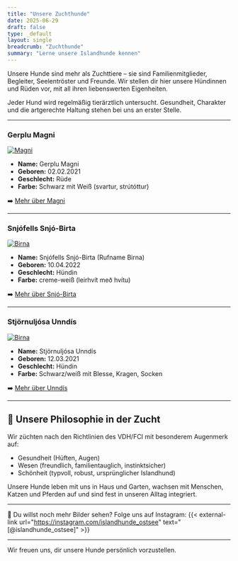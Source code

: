 ```yaml
---
title: "Unsere Zuchthunde"
date: 2025-06-29
draft: false
type: _default
layout: single
breadcrumb: "Zuchthunde"
summary: "Lerne unsere Islandhunde kennen"
---
```


Unsere Hunde sind mehr als Zuchttiere – sie sind Familienmitglieder, Begleiter, Seelentröster und Freunde. Wir stellen dir hier unsere Hündinnen und Rüden vor, mit all ihren liebenswerten Eigenheiten.

Jeder Hund wird regelmäßig tierärztlich untersucht. Gesundheit, Charakter und die artgerechte Haltung stehen bei uns an erster Stelle.


---

### **Gerplu Magni**

[![Magni](/images/magni/magni07.webp)](/zuchthunde/magni/)


- **Name:** Gerplu Magni
- **Geboren:** 02.02.2021
- **Geschlecht:** Rüde
- **Farbe:** Schwarz mit Weiß (svartur, strútóttur)

➡️ [Mehr über Magni](/zuchthunde/magni/)

---

### Snjófells Snjó-Birta

[![Birna](/images/birna/birna2.webp)](/zuchthunde/snjobirta/)

- **Name:** Snjófells Snjó-Birta (Rufname Birna)
- **Geboren:** 10.04.2022
- **Geschlecht:** Hündin
- **Farbe:** creme-weiß (leirhvít með hvítu)

➡️ [Mehr über Snjó-Birta](/zuchthunde/snjobirta/)

---

### Stjörnuljósa Unndís

[![Birna](/images/unndis/unndis3.webp)](/zuchthunde/unndis/)

- **Name:** Stjörnuljósa Unndís
- **Geboren:** 12.03.2021
- **Geschlecht:** Hündin
- **Farbe:** Schwarz/weiß mit Blesse, Kragen, Socken

➡️ [Mehr über Unndís](/zuchthunde/unndis/)


---

## 🐾 Unsere Philosophie in der Zucht

Wir züchten nach den Richtlinien des VDH/FCI mit besonderem Augenmerk auf:

- Gesundheit (Hüften, Augen)
- Wesen (freundlich, familientauglich, instinktsicher)
- Schönheit (typvoll, robust, ursprünglicher Islandhund)

Unsere Hunde leben mit uns in Haus und Garten, wachsen mit Menschen, Katzen und Pferden auf und sind fest in unseren Alltag integriert.

---

📸 Du willst noch mehr Bilder sehen? Folge uns auf Instagram: {{< external-link url="https://instagram.com/islandhunde_ostsee" text="[@islandhunde_ostsee]" >}}

---

Wir freuen uns, dir unsere Hunde persönlich vorzustellen.
